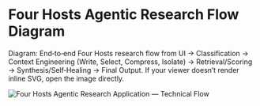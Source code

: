 # Four Hosts Agentic Research Flow Diagram

Diagram: End‑to‑end Four Hosts research flow from UI → Classification → Context Engineering (Write, Select, Compress, Isolate) → Retrieval/Scoring → Synthesis/Self‑Healing → Final Output. If your viewer doesn’t render inline SVG, open the image directly.

![Four Hosts Agentic Research Application — Technical Flow](../images/four-hosts-agentic-research-flow.svg)

